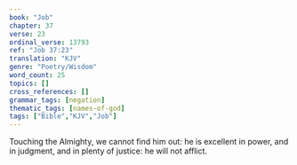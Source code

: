 ```yaml
---
book: "Job"
chapter: 37
verse: 23
ordinal_verse: 13793
ref: "Job 37:23"
translation: "KJV"
genre: "Poetry/Wisdom"
word_count: 25
topics: []
cross_references: []
grammar_tags: [negation]
thematic_tags: [names-of-god]
tags: ["Bible","KJV","Job"]
---
```

Touching the Almighty, we cannot find him out: he is excellent in power, and in judgment, and in plenty of justice: he will not afflict.
